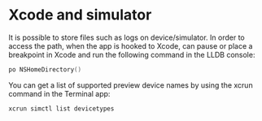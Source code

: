 # Xcode and simulator

It is possible to store files such as logs on device/simulator. In order to access the path, when the app is hooked to Xcode, can pause or place a breakpoint in Xcode and run the following command in the LLDB console:

```Swift
po NSHomeDirectory()
```

You can get a list of supported preview device names by using the xcrun command in the Terminal app:

```text
xcrun simctl list devicetypes
```
